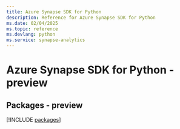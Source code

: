 ```yaml
---
title: Azure Synapse SDK for Python
description: Reference for Azure Synapse SDK for Python
ms.date: 02/04/2025
ms.topic: reference
ms.devlang: python
ms.service: synapse-analytics
---
```

# Azure Synapse SDK for Python - preview
## Packages - preview
[!INCLUDE [packages](synapse-index.md)]